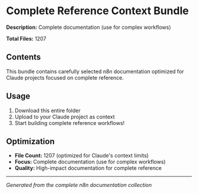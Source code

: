 # Complete Reference Context Bundle

**Description:** Complete documentation (use for complex workflows)

**Total Files:** 1207

## Contents

This bundle contains carefully selected n8n documentation optimized for Claude projects focused on complete reference.

## Usage

1. Download this entire folder
2. Upload to your Claude project as context
3. Start building complete reference workflows!

## Optimization

- **File Count:** 1207 (optimized for Claude's context limits)
- **Focus:** Complete documentation (use for complex workflows)
- **Quality:** High-impact documentation for complete reference

---

*Generated from the complete n8n documentation collection*
